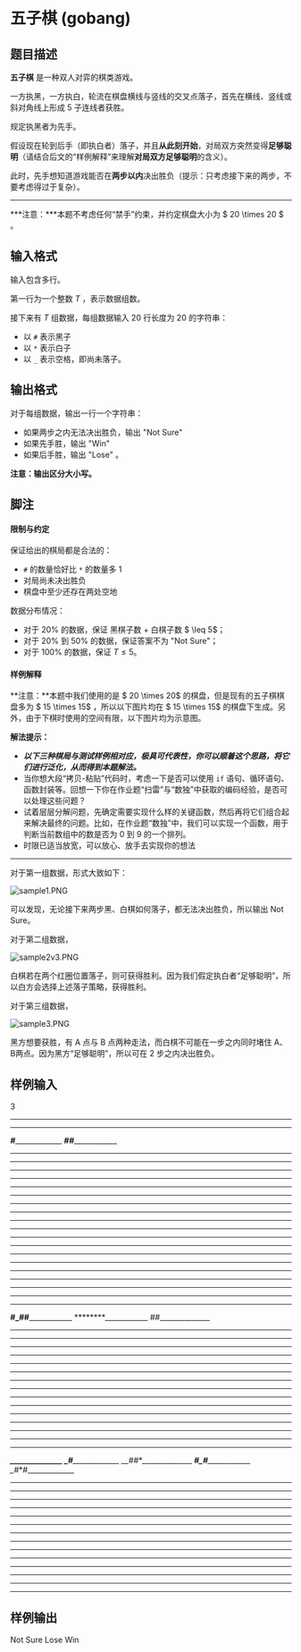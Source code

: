# 五子棋 (gobang)

## 题目描述

**五子棋** 是一种双人对弈的棋类游戏。

一方执黑，一方执白，轮流在棋盘横线与竖线的交叉点落子，首先在横线、竖线或斜对角线上形成 $5$ 子连线者获胜。

规定执黑者为先手。

假设现在轮到后手（即执白者）落子，并且**从此刻开始**，对局双方突然变得**足够聪明**（请结合后文的“样例解释”来理解**对局双方足够聪明**的含义）。

此时，先手想知道游戏能否在**两步以内**决出胜负（提示：只考虑接下来的两步，不要考虑得过于复杂）。

---

***注意：***本题不考虑任何“禁手”约束，并约定棋盘大小为 $ 20 \times 20 $ 。

## 输入格式

输入包含多行。

第一行为一个整数 $T$ ，表示数据组数。

接下来有 $T$ 组数据，每组数据输入 20 行长度为 20 的字符串：

* 以 `#` 表示黑子
* 以 `*` 表示白子
* 以 `_` 表示空格，即尚未落子。

## 输出格式

对于每组数据，输出一行一个字符串：

* 如果两步之内无法决出胜负，输出 "Not Sure"
* 如果先手胜，输出 "Win"
* 如果后手胜，输出 "Lose" 。

**注意：输出区分大小写。**

## 脚注

#### 限制与约定

保证给出的棋局都是合法的：

* `#` 的数量恰好比 `*` 的数量多 1
* 对局尚未决出胜负
* 棋盘中至少还存在两处空地

数据分布情况：

* 对于 20% 的数据，保证 黑棋子数 + 白棋子数 $ \leq 5$；
* 对于 20% 到 50% 的数据，保证答案不为 "Not Sure"；
* 对于 100% 的数据，保证 $T \leq 5$。

#### 样例解释

**注意：**本题中我们使用的是 $ 20 \times 20$ 的棋盘，但是现有的五子棋棋盘多为 $ 15 \times 15$ ，所以以下图片均在 $ 15 \times 15$ 的棋盘下生成。另外，由于下棋时使用的空间有限，以下图片均为示意图。

**解法提示：**

* ***以下三种棋局与测试样例相对应，极具可代表性，你可以顺着这个思路，将它们进行泛化，从而得到本题解法。***
* 当你想大段“拷贝-粘贴”代码时，考虑一下是否可以使用 `if` 语句、循环语句、函数封装等。回想一下你在作业题“扫雷”与“数独”中获取的编码经验，是否可以处理这些问题？
* 试着层层分解问题，先确定需要实现什么样的关键函数，然后再将它们组合起来解决最终的问题。比如，在作业题“数独”中，我们可以实现一个函数，用于判断当前数组中的数是否为 0 到 9 的一个排列。
* 时限已适当放宽，可以放心、放手去实现你的想法

---

对于第一组数据，形式大致如下：

![sample1.PNG](http://file.tilnel.com//uploads/2021-12-18-sample1.png)

可以发现，无论接下来两步黑、白棋如何落子，都无法决出胜负，所以输出 Not Sure。

对于第二组数据，

![sample2v3.PNG](http://file.tilnel.com//uploads/2021-12-18-sample2v3.png)

白棋若在两个红圈位置落子，则可获得胜利。因为我们假定执白者“足够聪明”，所以白方会选择上述落子策略，获得胜利。

对于第三组数据，

![sample3.PNG](http://file.tilnel.com//uploads/2021-12-18-sample3.png)

黑方想要获胜，有 A 点与 B 点两种走法，而白棋不可能在一步之内同时堵住 A、B两点。因为黑方“足够聪明”，所以可在 2 步之内决出胜负。

## 样例输入

3
____________________
____________________
_**#**______________
__*##*______________
____________________
____________________
____________________
____________________
____________________
____________________
____________________
____________________
____________________
____________________
____________________
____________________
____________________
____________________
____________________
____________________
____________________
____________________
____________________
**#_##**____________
********____________
_*#*#_______________
____________________
____________________
____________________
____________________
____________________
____________________
____________________
____________________
____________________
____________________
____________________
____________________
____________________
____________________
____________________
******______________
_**#***_____________
__*##*______________
***#_#**____________
_**#**#_____________
____________________
____________________
____________________
____________________
____________________
____________________
____________________
____________________
____________________
____________________
____________________
____________________
____________________
____________________

## 样例输出

Not Sure
Lose
Win
